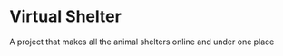Virtual Shelter
===========

A project that makes all the animal shelters online and under one place
